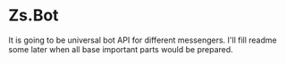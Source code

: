 # Zs.Bot
It is going to be universal bot API for different messengers.
I'll fill readme some later when all base important parts would be prepared.
